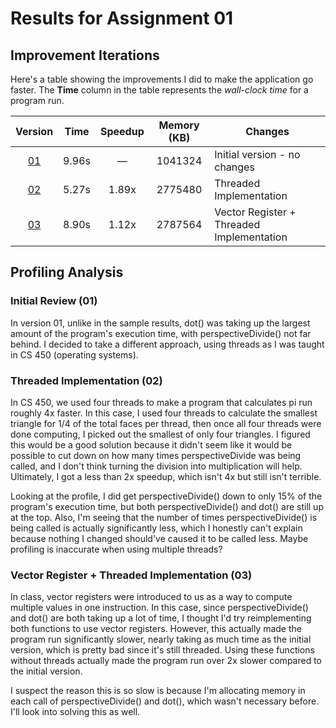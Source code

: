 # Results for Assignment 01

## Improvement Iterations

Here's a table showing the improvements I did to make the application go faster.  The **Time** column in the table represents the _wall-clock time_ for a program run.

| Version | Time | Speedup | Memory (KB) | Changes |
| :-----: | ---- | :-----: | :------: | ------- |
| [01](01.cpp) | 9.96s | &mdash; | 1041324 | Initial version - no changes |
| [02](02.cpp) | 5.27s | 1.89x | 2775480 | Threaded Implementation |
| [03](03.cpp) | 8.90s | 1.12x | 2787564 | Vector Register + Threaded Implementation |

## Profiling Analysis

### Initial Review (01)
In version 01, unlike in the sample results, dot() was taking up the largest amount of the program's execution time, with perspectiveDivide() not far behind. I decided to take a different approach, using threads as I was taught in CS 450 (operating systems).

### Threaded Implementation (02)
In CS 450, we used four threads to make a program that calculates pi run roughly 4x faster. In this case, I used four threads to calculate the smallest triangle for 1/4 of the total faces per thread, then once all four threads were done computing, I picked out the smallest of only four triangles. I figured this would be a good solution because it didn't seem like it would be possible to cut down on how many times perspectiveDivide was being called, and I don't think turning the division into multiplication will help. Ultimately, I got a less than 2x speedup, which isn't 4x but still isn't terrible.

Looking at the profile, I did get perspectiveDivide() down to only 15% of the program's execution time, but both perspectiveDivide() and dot() are still up at the top. Also, I'm seeing that the number of times perspectiveDivide() is being called is actually significantly less, which I honestly can't explain because nothing I changed should've caused it to be called less. Maybe profiling is inaccurate when using multiple threads?

### Vector Register + Threaded Implementation (03)
In class, vector registers were introduced to us as a way to compute multiple values in one instruction. In this case, since perspectiveDivide() and dot() are both taking up a lot of time, I thought I'd try reimplementing both functions to use vector registers. However, this actually made the program run significantly slower, nearly taking as much time as the initial version, which is pretty bad since it's still threaded. Using these functions without threads actually made the program run over 2x slower compared to the initial version. 

I suspect the reason this is so slow is because I'm allocating memory in each call of perspectiveDivide() and dot(), which wasn't necessary before. I'll look into solving this as well.
